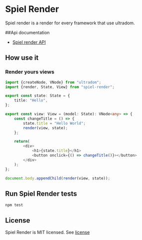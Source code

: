 # Spiel Render
Spiel render is a render for every framework that use ultradom.

##Api documentation
* [Spiel render API](https://spieljs.github.io/spiel-render/)

## How use it

### Render yours views

```typescript
import {createNode, VNode} from "ultradom";
import {render, State, View} from "spiel-render";

export const state: State = {
    title: "Hello",
};

export const view: View = (model: State): VNode<any> => {
    const changeTitle = () => {
        state.title = "Hello World";
        render(view, state);
    };

    return(
        <div>
            <h1>{state.title}</h1>
            <button onclick={() => changeTitle()}></button>
        </div>
    );
};

document.body.appendChild(render(view, state));
```

## Run Spiel Render tests

`npm test`

## License

Spiel Render is MIT licensed. See [license](LICENSE.md)